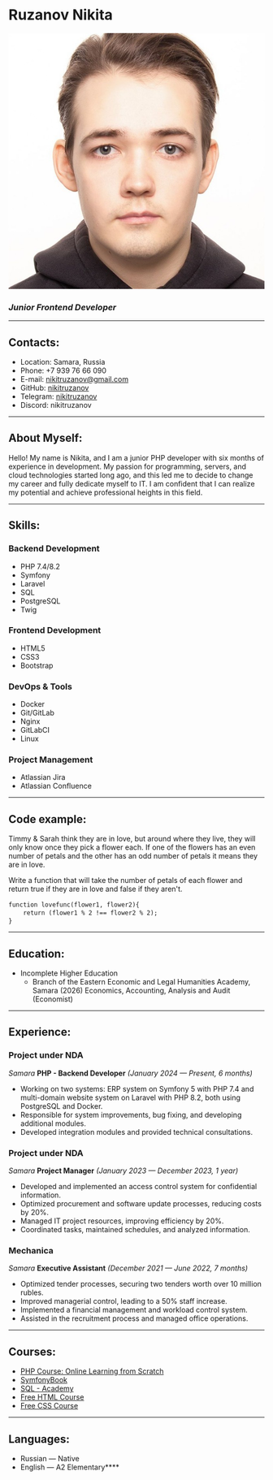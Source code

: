 # Ruzanov Nikita
![Ruzanov_photo](images/im.jpg "Ruzanov photo")
### ***Junior Frontend Developer***
***
## Contacts:
* Location: Samara, Russia
* Phone: +7 939 76 66 090
* E-mail: nikitruzanov@gmail.com
* GitHub: [nikitruzanov](https://github.com/nikitruzanov)
* Telegram: [nikitruzanov](https://t.me/nikitruzanov)
* Discord: nikitruzanov
***
## About Myself:
Hello! My name is Nikita, and I am a junior PHP developer with six months of experience in development. My passion for programming, servers, and cloud technologies started long ago, and this led me to decide to change my career and fully dedicate myself to IT. I am confident that I can realize my potential and achieve professional heights in this field.
***
## Skills:
### Backend Development
* PHP 7.4/8.2
* Symfony
* Laravel
* SQL
* PostgreSQL
* Twig
### Frontend Development
* HTML5
* CSS3
* Bootstrap
### DevOps & Tools
* Docker
* Git/GitLab
* Nginx
* GitLabCI
* Linux
### Project Management
* Atlassian Jira
* Atlassian Confluence
***
## Code example:
Timmy & Sarah think they are in love, but around where they live, they will only know once they pick a flower each. If one of the flowers has an even number of petals and the other has an odd number of petals it means they are in love.

Write a function that will take the number of petals of each flower and return true if they are in love and false if they aren't.
``` 
function lovefunc(flower1, flower2){
    return (flower1 % 2 !== flower2 % 2);
}
```
***
## Education:
* Incomplete Higher Education
  * Branch of the Eastern Economic and Legal Humanities Academy, Samara (2026)
  Economics, Accounting, Analysis and Audit (Economist)
***
## Experience:
### Project under NDA
*Samara*
**PHP - Backend Developer** *(January 2024 — Present, 6 months)*
* Working on two systems: ERP system on Symfony 5 with PHP 7.4 and multi-domain website system on Laravel with PHP 8.2, both using PostgreSQL and Docker.
* Responsible for system improvements, bug fixing, and developing additional modules.
* Developed integration modules and provided technical consultations.
### Project under NDA
*Samara*
**Project Manager** *(January 2023 — December 2023, 1 year)*
* Developed and implemented an access control system for confidential information.
* Optimized procurement and software update processes, reducing costs by 20%.
* Managed IT project resources, improving efficiency by 20%.
* Coordinated tasks, maintained schedules, and analyzed information.
### Mechanica
*Samara*
**Executive Assistant** *(December 2021 — June 2022, 7 months)*
* Optimized tender processes, securing two tenders worth over 10 million rubles.
* Improved managerial control, leading to a 50% staff increase.
* Implemented a financial management and workload control system.
* Assisted in the recruitment process and managed office operations.
***
## Courses:
* [PHP Course: Online Learning from Scratch](https://code-basics.com/ru/courses/php)
* [SymfonyBook](https://symfony.com/doc/current/index.html)
* [SQL - Academy](https://sql-academy.org/)
* [Free HTML Course](https://code-basics.com/ru/courses/html)
* [Free CSS Course](https://code-basics.com/ru/courses/css)
***
## Languages:
* Russian — Native
* English — A2 Elementary****

